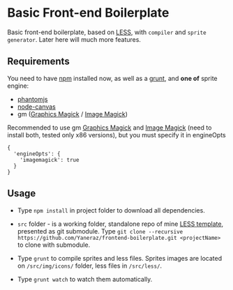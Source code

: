 Basic Front-end Boilerplate
===========================

Basic front-end boilerplate, based on [LESS][l], with `compiler` and `sprite generator`.
Later here will much more features.

Requirements
------------

You need to have [npm][0] installed now, as well as a [grunt][1], and **one of** sprite engine:
 - [phantomjs][2]
 - [node-canvas][3]
 - gm ([Graphics Magick][4] / [Image Magick][5])

Recommended to use gm [Graphics Magick][4] and [Image Magick][5] (need to install both, tested only x86 versions), but you must specify it in engineOpts

    {
      'engineOpts': {
        'imagemagick': true
      }
    }


Usage
-----

 - Type `npm install` in project folder to download all dependencies.

 - `src` folder - is a working folder, standalone repo of mine [LESS template][less], presented as git submodule.
 Type `git clone --recursive https://github.com/Yaneraz/frontend-boilerplate.git <projectName>` to clone with submodule.

 - Type `grunt` to compile sprites and less files.
 Sprites images are located on `/src/img/icons/` folder, less files in `/src/less/`.

 - Type `grunt watch` to watch them automatically.

[less]: https://github.com/Yaneraz/less
[l]: http://lesscss.org/
[0]: http://nodejs.org/download/
[1]: http://gruntjs.com/getting-started
[2]: http://phantomjs.org/
[3]: https://github.com/learnboost/node-canvas
[4]: http://www.graphicsmagick.org/
[5]: http://imagemagick.org/script/index.php
